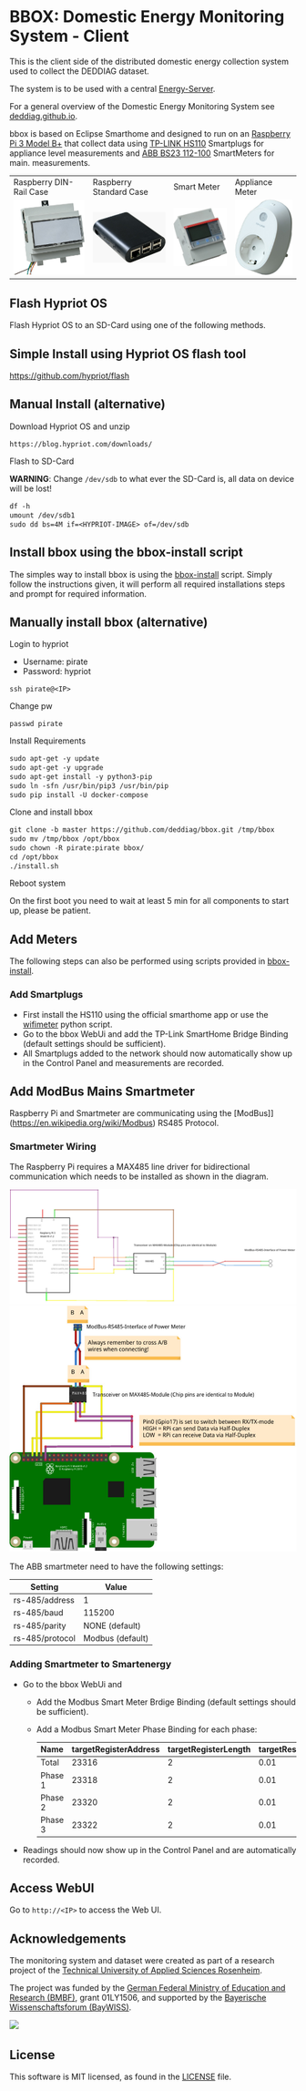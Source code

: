 # BBOX: Domestic Energy Monitoring System - Client
This is the client side of the distributed domestic energy collection system used to collect the DEDDIAG dataset.

The system is to be used with a central [Energy-Server](https://github.com/DEDDIAG/energy-server).

For a general overview  of the Domestic Energy Monitoring System see [deddiag.github.io](https://deddiag.github.io).

bbox is based on Eclipse Smarthome and designed to run on an [Raspberry Pi 3 Model B+](https://www.raspberrypi.org/products/raspberry-pi-3-model-b-plus/) that collect data using [TP-LINK HS110](https://www.tp-link.com/de/home-networking/smart-plug/hs110/) Smartplugs for appliance level measurements and [ABB BS23 112-100](https://new.abb.com/products/de/2CMA100164R1000/wirkenergiemessung-kl-b) SmartMeters for main. measurements.

| | | | |
| --- | --- | --- | --- |
| Raspberry DIN-Rail Case | Raspberry Standard Case | Smart Meter | Appliance Meter |
| ![Raspberry DIN-Rail Case](docs/img/rpi-din.jpg) | ![](docs/img/rpi-std.jpg) | ![](docs/img/smart-meter.jpg) | ![](docs/img/smartplug.jpg) |

## Flash Hypriot OS
Flash Hypriot OS to an SD-Card using one of the following methods.

## Simple Install using Hypriot OS flash tool
https://github.com/hypriot/flash


## Manual Install (alternative)
Download Hypriot OS and unzip
```
https://blog.hypriot.com/downloads/
```

Flash to SD-Card

**WARNING**: Change `/dev/sdb` to what ever the SD-Card is, all data on device will be lost!
```
df -h
umount /dev/sdb1
sudo dd bs=4M if=<HYPRIOT-IMAGE> of=/dev/sdb
```
## Install bbox using the bbox-install script
The simples way to install bbox is using the [bbox-install](https://github.com/DEDDIAG/wifimeter) script.
Simply follow the instructions given, it will perform all required installations steps and prompt for required information.

## Manually install bbox (alternative)
Login to hypriot
* Username: pirate
* Password: hypriot
```
ssh pirate@<IP>
```

Change pw
```
passwd pirate
```

Install Requirements
```
sudo apt-get -y update
sudo apt-get -y upgrade
sudo apt-get install -y python3-pip
sudo ln -sfn /usr/bin/pip3 /usr/bin/pip
sudo pip install -U docker-compose
``` 

Clone and install bbox
```
git clone -b master https://github.com/deddiag/bbox.git /tmp/bbox
sudo mv /tmp/bbox /opt/bbox
sudo chown -R pirate:pirate bbox/
cd /opt/bbox
./install.sh
```

Reboot system

On the first boot you need to wait at least 5 min for all components to start up, please be patient.

## Add Meters
The following steps can also be performed using scripts provided in [bbox-install](https://github.com/DEDDIAG/wifimeter).

### Add Smartplugs
* First install the HS110 using the official smarthome app or use the [wifimeter](https://github.com/DEDDIAG/wifimeter) python script.
* Go to the bbox WebUi and add the TP-Link SmartHome Bridge Binding (default settings should be sufficient).
* All Smartplugs added to the network should now automatically show up in the Control Panel and measurements are recorded.

## Add ModBus Mains Smartmeter

Raspberry Pi and Smartmeter are communicating using the [ModBus]](https://en.wikipedia.org/wiki/Modbus) RS485 Protocol. 

### Smartmeter Wiring
The Raspberry Pi requires a MAX485 line driver for bidirectional communication which needs to be installed as shown in the diagram.
 

![](docs/img/Wiring_ModBus_Circuit.jpg)
![](docs/img/Wiring_ModBus.jpg)

The ABB smartmeter need to have the following settings:

| Setting | Value |
| --- | --- |
| rs-485/address | 1 |
|  rs-485/baud | 115200 |
| rs-485/parity | NONE (default) |
| rs-485/protocol | Modbus (default) |

### Adding Smartmeter to Smartenergy

* Go to the bbox WebUi and 
  * Add the Modbus Smart Meter Brdige Binding (default settings should be sufficient).
  * Add a Modbus Smart Meter Phase Binding for each phase:
  
     | Name| targetRegisterAddress | targetRegisterLength  | targetResolution |
     | --- | --- | --- | --- |
     | Total | 23316 | 2 | 0.01 |
     | Phase 1 | 23318 | 2 | 0.01 |
     | Phase 2 | 23320 | 2 | 0.01 |
     | Phase 3 | 23322 | 2 | 0.01 |
    
 * Readings should now show up in the Control Panel and are automatically recorded.

## Access WebUI
Go to ```http://<IP>``` to access the Web UI.

## Acknowledgements
The monitoring system and dataset were created as part of a research project of the [Technical University of Applied Sciences Rosenheim](https://www.th-rosenheim.de/).

The project was funded by the [German Federal Ministry of Education and Research (BMBF)](https://www.bmbf.de/), grant 01LY1506,
and supported by the [Bayerische Wissenschaftsforum (BayWISS)](https://www.baywiss.de/).

![](https://www.th-rosenheim.de/typo3conf/ext/in2template/Resources/Public/Images/logo-th-rosenheim-2019.png)

## License
This software is MIT licensed, as found in the [LICENSE](./LICENSE) file.